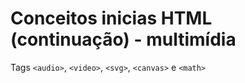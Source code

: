 # Conceitos inicias HTML (continuação) - multimídia
Tags `<audio>`, `<video>`, `<svg>`, `<canvas>` e `<math>`
